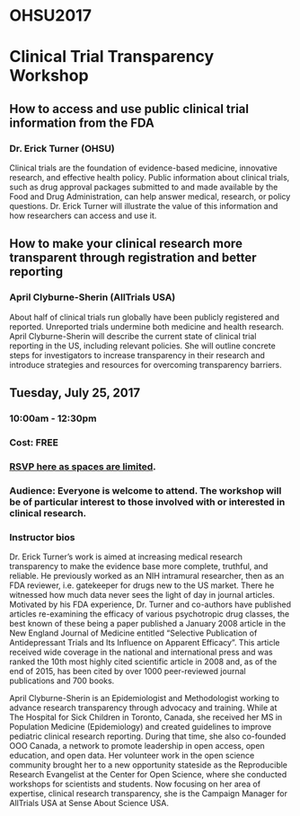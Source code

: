 # OHSU2017

# Clinical Trial Transparency Workshop 
## How to access and use public clinical trial information from the FDA
### Dr. Erick Turner (OHSU)
Clinical trials are the foundation of evidence-based medicine, innovative research, and effective health policy. Public information about clinical trials, such as drug approval packages submitted to and made available by the Food and Drug Administration, can help answer medical, research, or policy questions. Dr. Erick Turner will illustrate the value of this information and how researchers can access and use it. 
## How to make your clinical research more transparent through registration and better reporting
### April Clyburne-Sherin (AllTrials USA)
About half of clinical trials run globally have been publicly registered and reported. Unreported trials undermine both medicine and health research. April Clyburne-Sherin will describe the current state of clinical trial reporting in the US, including relevant policies. She will outline concrete steps for investigators to increase transparency in their research and introduce strategies and resources for overcoming transparency barriers. 

## Tuesday, July 25, 2017
### 10:00am - 12:30pm
### Cost: FREE 
### [RSVP here as spaces are limited](https://goo.gl/forms/TYstSbNUsYH3MTrr2).

### Audience: Everyone is welcome to attend. The workshop will be of particular interest to those involved with or interested in clinical research.

### Instructor bios
 
Dr. Erick Turner’s work is aimed at increasing medical research transparency to make the evidence base more complete, truthful, and reliable. He previously worked as an NIH intramural researcher, then as an FDA reviewer, i.e. gatekeeper for drugs new to the US market. There he witnessed how much data never sees the light of day in journal articles.  Motivated by his FDA experience, Dr. Turner and co-authors have published articles re-examining the efficacy of various psychotropic drug classes, the best known of these being a paper published a January 2008 article in the New England Journal of Medicine entitled “Selective Publication of Antidepressant Trials and Its Influence on Apparent Efficacy”. This article received wide coverage in the national and international press and was ranked the 10th most highly cited scientific article in 2008 and, as of the end of 2015, has been cited by over 1000 peer-reviewed journal publications and 700 books.

April Clyburne-Sherin is an Epidemiologist and Methodologist working to advance research transparency through advocacy and training. While at The Hospital for Sick Children in Toronto, Canada, she received her MS in Population Medicine (Epidemiology) and created guidelines to improve pediatric clinical research reporting. During that time, she also co-founded OOO Canada, a network to promote leadership in open access, open education, and open data. Her volunteer work in the open science community brought her to a new opportunity stateside as the Reproducible Research Evangelist at the Center for Open Science, where she conducted workshops for scientists and students. Now focusing on her area of expertise, clinical research transparency, she is the Campaign Manager for AllTrials USA at Sense About Science USA. 
